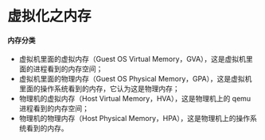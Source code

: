 # 虚拟化之内存
#### 内存分类
* 虚拟机里面的虚拟内存（Guest OS Virtual Memory，GVA），这是虚拟机里面的进程看到的内存空间；
* 虚拟机里面的物理内存（Guest OS Physical Memory，GPA），这是虚拟机里面的操作系统看到的内存，它认为这是物理内存；
* 物理机的虚拟内存（Host Virtual Memory，HVA），这是物理机上的 qemu 进程看到的内存空间；
* 物理机的物理内存（Host Physical Memory，HPA），这是物理机上的操作系统看到的内存。

#### 